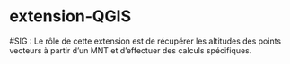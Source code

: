 # extension-QGIS
#SIG :
Le rôle de cette extension est de récupérer les altitudes des points vecteurs à partir d’un MNT et d’effectuer des calculs spécifiques.


